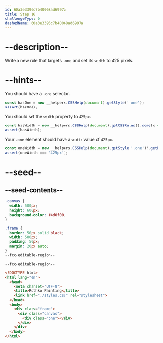 ```yaml
---
id: 60a3e3396c7b40068ad6997a
title: Step 16
challengeType: 0
dashedName: 60a3e3396c7b40068ad6997a
---
```


# --description--

Write a new rule that targets `.one` and set its `width` to 425 pixels.

# --hints--

You should have a `.one` selector.

```js
const hasOne = new __helpers.CSSHelp(document).getStyle('.one');
assert(hasOne);
```

You should set the `width` property to `425px`.

```js
const hasWidth = new __helpers.CSSHelp(document).getCSSRules().some(x => x.style.width === '425px');
assert(hasWidth);
```

Your `.one` element should have a `width` value of `425px`.

```js
const oneWidth = new __helpers.CSSHelp(document).getStyle('.one')?.getPropertyValue('width');
assert(oneWidth === '425px');
```

# --seed--

## --seed-contents--

```css
.canvas {
  width: 500px;
  height: 600px;
  background-color: #4d0f00;
}

.frame {
  border: 50px solid black;
  width: 500px;
  padding: 50px;
  margin: 20px auto;
}
--fcc-editable-region--

--fcc-editable-region--

```

```html
<!DOCTYPE html>
<html lang="en">
  <head>
    <meta charset="UTF-8">
    <title>Rothko Painting</title>
    <link href="./styles.css" rel="stylesheet">
  </head>
  <body>
    <div class="frame">
      <div class="canvas">
        <div class="one"></div>
      </div>
    </div>
  </body>
</html>
```
